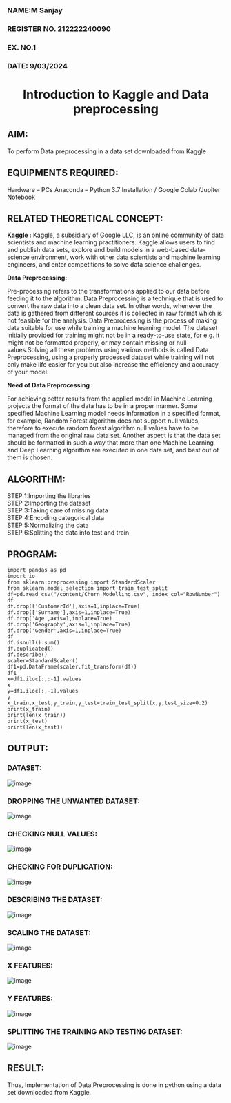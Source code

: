 <H3>NAME:M Sanjay </H3>
<H3>REGISTER NO. 212222240090</H3>
<H3>EX. NO.1</H3>
<H3>DATE: 9/03/2024</H3>
<H1 ALIGN =CENTER> Introduction to Kaggle and Data preprocessing</H1>

## AIM:
To perform Data preprocessing in a data set downloaded from Kaggle

## EQUIPMENTS REQUIRED:
Hardware – PCs
Anaconda – Python 3.7 Installation / Google Colab /Jupiter Notebook

## RELATED THEORETICAL CONCEPT:

**Kaggle :**
Kaggle, a subsidiary of Google LLC, is an online community of data scientists and machine learning practitioners. Kaggle allows users to find and publish data sets, explore and build models in a web-based data-science environment, work with other data scientists and machine learning engineers, and enter competitions to solve data science challenges.

**Data Preprocessing:**

Pre-processing refers to the transformations applied to our data before feeding it to the algorithm. Data Preprocessing is a technique that is used to convert the raw data into a clean data set. In other words, whenever the data is gathered from different sources it is collected in raw format which is not feasible for the analysis.
Data Preprocessing is the process of making data suitable for use while training a machine learning model. The dataset initially provided for training might not be in a ready-to-use state, for e.g. it might not be formatted properly, or may contain missing or null values.Solving all these problems using various methods is called Data Preprocessing, using a properly processed dataset while training will not only make life easier for you but also increase the efficiency and accuracy of your model.

**Need of Data Preprocessing :**

For achieving better results from the applied model in Machine Learning projects the format of the data has to be in a proper manner. Some specified Machine Learning model needs information in a specified format, for example, Random Forest algorithm does not support null values, therefore to execute random forest algorithm null values have to be managed from the original raw data set.
Another aspect is that the data set should be formatted in such a way that more than one Machine Learning and Deep Learning algorithm are executed in one data set, and best out of them is chosen.

## ALGORITHM:
STEP 1:Importing the libraries<BR>
STEP 2:Importing the dataset<BR>
STEP 3:Taking care of missing data<BR>
STEP 4:Encoding categorical data<BR>
STEP 5:Normalizing the data<BR>
STEP 6:Splitting the data into test and train<BR>

##  PROGRAM:
```
import pandas as pd
import io
from sklearn.preprocessing import StandardScaler
from sklearn.model_selection import train_test_split
df=pd.read_csv("/content/Churn_Modelling.csv", index_col="RowNumber")
df
df.drop(['CustomerId'],axis=1,inplace=True)
df.drop(['Surname'],axis=1,inplace=True)
df.drop('Age',axis=1,inplace=True)
df.drop('Geography',axis=1,inplace=True)
df.drop('Gender',axis=1,inplace=True)
df
df.isnull().sum()
df.duplicated()
df.describe()
scaler=StandardScaler()
df1=pd.DataFrame(scaler.fit_transform(df))
df1
x=df1.iloc[:,:-1].values
x
y=df1.iloc[:,-1].values
y
x_train,x_test,y_train,y_test=train_test_split(x,y,test_size=0.2)
print(x_train)
print(len(x_train))
print(x_test)
print(len(x_test))
```

## OUTPUT:

### DATASET:
![image](https://github.com/nkishore2210/Ex-1-NN/assets/118707090/8d0886f5-2328-49b4-a94b-023b30b295a8)
### DROPPING THE UNWANTED DATASET:
![image](https://github.com/nkishore2210/Ex-1-NN/assets/118707090/392df885-4680-41a7-a6f7-848ad3ce86c1)
### CHECKING NULL VALUES:
![image](https://github.com/nkishore2210/Ex-1-NN/assets/118707090/a35fd620-7f99-4353-9d64-9986823a0f9c)
### CHECKING FOR DUPLICATION:
![image](https://github.com/nkishore2210/Ex-1-NN/assets/118707090/b9e75543-472f-4a54-9c49-d2aca42c6156)
### DESCRIBING THE DATASET:
![image](https://github.com/nkishore2210/Ex-1-NN/assets/118707090/bf28648f-5747-4d21-87f4-f8b312bb8703)
### SCALING THE DATASET:
![image](https://github.com/nkishore2210/Ex-1-NN/assets/118707090/91a77bcb-bc95-4485-b8c1-b3a99e595951)
### X FEATURES:
![image](https://github.com/nkishore2210/Ex-1-NN/assets/118707090/c8f68de2-52a6-477c-976b-4c8e121002d0)
### Y FEATURES:
![image](https://github.com/nkishore2210/Ex-1-NN/assets/118707090/4c768cee-479a-4d3d-93ad-c53794911fb4)
### SPLITTING THE TRAINING AND TESTING DATASET:
![image](https://github.com/nkishore2210/Ex-1-NN/assets/118707090/335dd8a0-a072-47c8-95d2-79189463e913)

## RESULT:
Thus, Implementation of Data Preprocessing is done in python  using a data set downloaded from Kaggle.


